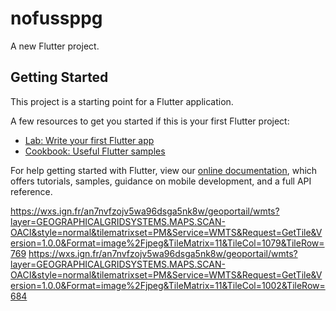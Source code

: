 # nofussppg

A new Flutter project.

## Getting Started

This project is a starting point for a Flutter application.

A few resources to get you started if this is your first Flutter project:

- [Lab: Write your first Flutter app](https://flutter.dev/docs/get-started/codelab)
- [Cookbook: Useful Flutter samples](https://flutter.dev/docs/cookbook)

For help getting started with Flutter, view our
[online documentation](https://flutter.dev/docs), which offers tutorials,
samples, guidance on mobile development, and a full API reference.

https://wxs.ign.fr/an7nvfzojv5wa96dsga5nk8w/geoportail/wmts?layer=GEOGRAPHICALGRIDSYSTEMS.MAPS.SCAN-OACI&style=normal&tilematrixset=PM&Service=WMTS&Request=GetTile&Version=1.0.0&Format=image%2Fjpeg&TileMatrix=11&TileCol=1079&TileRow=769
https://wxs.ign.fr/an7nvfzojv5wa96dsga5nk8w/geoportail/wmts?layer=GEOGRAPHICALGRIDSYSTEMS.MAPS.SCAN-OACI&style=normal&tilematrixset=PM&Service=WMTS&Request=GetTile&Version=1.0.0&Format=image%2Fjpeg&TileMatrix=11&TileCol=1002&TileRow=684
